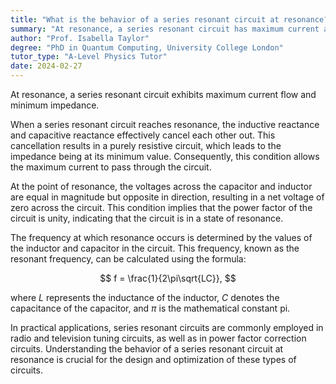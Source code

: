 ```yaml
---
title: "What is the behavior of a series resonant circuit at resonance?"
summary: "At resonance, a series resonant circuit has maximum current and minimum impedance."
author: "Prof. Isabella Taylor"
degree: "PhD in Quantum Computing, University College London"
tutor_type: "A-Level Physics Tutor"
date: 2024-02-27
---
```


At resonance, a series resonant circuit exhibits maximum current flow and minimum impedance.

When a series resonant circuit reaches resonance, the inductive reactance and capacitive reactance effectively cancel each other out. This cancellation results in a purely resistive circuit, which leads to the impedance being at its minimum value. Consequently, this condition allows the maximum current to pass through the circuit.

At the point of resonance, the voltages across the capacitor and inductor are equal in magnitude but opposite in direction, resulting in a net voltage of zero across the circuit. This condition implies that the power factor of the circuit is unity, indicating that the circuit is in a state of resonance.

The frequency at which resonance occurs is determined by the values of the inductor and capacitor in the circuit. This frequency, known as the resonant frequency, can be calculated using the formula:

$$
f = \frac{1}{2\pi\sqrt{LC}},
$$

where $L$ represents the inductance of the inductor, $C$ denotes the capacitance of the capacitor, and $\pi$ is the mathematical constant pi.

In practical applications, series resonant circuits are commonly employed in radio and television tuning circuits, as well as in power factor correction circuits. Understanding the behavior of a series resonant circuit at resonance is crucial for the design and optimization of these types of circuits.
    